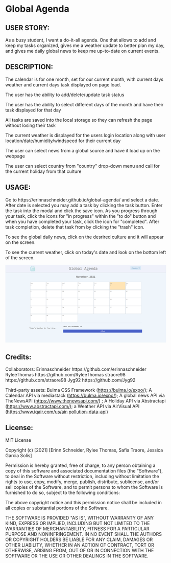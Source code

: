 # Global Agenda

## USER STORY:  
<p>As a busy student, I want a do-it-all agenda. One that allows to add and keep my tasks organized, gives me a weather update to better plan my day, and gives me daily global news to keep me up-to-date on current events.

## DESCRIPTION:
<p>The calendar is for one month, set for our current month, with current days weather and current days task displayed on page load.
   
   The user has the ability to add/delete/update task status
   
   The user has the ability to select different days of the month and have their task displayed for that day
   
   All tasks are saved into the local storage so they can refresh the page without losing their task
   
   The current weather is displayed for the users login location along with user location/date/humidity/windspeed for their current day
   
   The user can select news from a global source and have it load up on the webpage
   
   The user can select country from "country" drop-down menu and call for the current holiday from that culture </p>
  
## USAGE:
<p>Go to https://erinnaschneider.github.io/global-agenda/ and select a date. After date is selected you may add a task by clicking the task button. Enter the task into the modal and click the save icon. As you progress through your task, click the icons for "in progress" within the "to do" button and when you have completed your task, click the icon for "completed". After task completion, delete that task from by clicking the "trash" icon.
 
 To see the global daily news, click on the desrired culture and it will appear on the screen.
  
 To see the current weather, click on today's date and look on the bottom left of the screen.</p>
 
 <img src="assets\image\global-agend-screencapture.png" alt="Deployed Application">
 
 ## Credits:
  <p>Collaborators:
  Erinnaschneider https://github.com/erinnaschneider
  RyleeThomas https://github.com/RyleeThomas
  straore98 https://github.com/straore98
  Jyg92 https://github.com/Jyg92
  
  Third-party assets: Bulma CSS Framework (https://bulma.io/expo/); A Calendar API via mediastack (https://bulma.io/expo/); A global news API via TheNewsAPI (https://www.thenewsapi.com/) ; A Holiday API via Abstractapi (https://www.abstractapi.com/); a Weather API via AirVisual API (https://www.iqair.com/us/air-pollution-data-api)</p>
  
## License:
  MIT License

Copyright (c) [2021] [Erinn Schneider, Rylee Thomas, Safia Traore, Jessica Garcia Solis]

Permission is hereby granted, free of charge, to any person obtaining a copy
of this software and associated documentation files (the "Software"), to deal
in the Software without restriction, including without limitation the rights
to use, copy, modify, merge, publish, distribute, sublicense, and/or sell
copies of the Software, and to permit persons to whom the Software is
furnished to do so, subject to the following conditions:

The above copyright notice and this permission notice shall be included in all
copies or substantial portions of the Software.

THE SOFTWARE IS PROVIDED "AS IS", WITHOUT WARRANTY OF ANY KIND, EXPRESS OR
IMPLIED, INCLUDING BUT NOT LIMITED TO THE WARRANTIES OF MERCHANTABILITY,
FITNESS FOR A PARTICULAR PURPOSE AND NONINFRINGEMENT. IN NO EVENT SHALL THE
AUTHORS OR COPYRIGHT HOLDERS BE LIABLE FOR ANY CLAIM, DAMAGES OR OTHER
LIABILITY, WHETHER IN AN ACTION OF CONTRACT, TORT OR OTHERWISE, ARISING FROM,
OUT OF OR IN CONNECTION WITH THE SOFTWARE OR THE USE OR OTHER DEALINGS IN THE
SOFTWARE.
  
  

